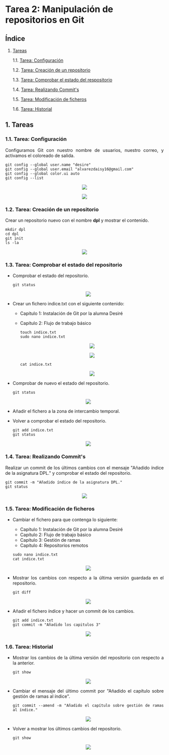# Tarea 2: Manipulación de repositorios en Git

## Índice

1. [Tareas](#id1)

    1.1. [Tarea: Configuración](#id2)

    1.2. [Tarea: Creación de un repositorio](#id3)

    1.3. [Tarea: Comprobar el estado del respositorio](#id4)

    1.4. [Tarea: Realizando Commit's](#id5)

    1.5. [Tarea: Modificación de ficheros](#id6)

    1.6. [Tarea: Historial](#id7)

## 1. Tareas<a name="id1"></a>
### 1.1. Tarea: Configuración<a name="id2"></a>


<div style="text-align: justify">

Configuramos Git con nuestro nombre de usuarios, nuestro correo, y activamos el coloreado de salida.

````
git config --global user.name "desire"
git config --global user.email "alvarezdaisy16@gmail.com"
git config --global color.ui auto
git config --list
````

<div align="center">

![](./Imagen/1.png)

![](./Imagen/2.png)

</div>

### 1.2. Tarea: Creación de un repositorio<a name="id3"></a>

<div style="text-align: justify">

Crear un repositorio nuevo con el nombre **dpl** y mostrar el contenido.

````
mkdir dpl
cd dpl
git init
ls -la
````

<div align="center">

![](./Imagen/3.png)

</div>

### 1.3. Tarea: Comprobar el estado del repositorio<a name="id4"></a>

<div style="text-align: justify">

- Comprobar el estado del repositorio.

  ````
  git status
  ````

  <div align="center">

  ![](./Imagen/4.png)

  </div>

<div style="text-align: justify">

- Crear un fichero indice.txt con el siguiente contenido:

  - Capítulo 1: Instalación de Git por la alumna Desiré
  - Capítulo 2: Flujo de trabajo básico

    ````
    touch indice.txt
    sudo nano indice.txt  
    ````

    <div align="center">

    ![](./Imagen/5.png)

    ![](./Imagen/6.png)

    </div>

    ````
    cat indice.txt
    ````

    <div align="center">

    ![](./Imagen/7.png)

    </div>

- Comprobar de nuevo el estado del repositorio.

  ````
  git status
  ````

  <div align="center">

  ![](./Imagen/8.png)

  </div>


- Añadir el fichero a la zona de intercambio temporal.
- Volver a comprobar el estado del repositorio.

  ````
  git add indice.txt
  git status
  ````

  <div align="center">

  ![](./Imagen/9.png)

  </div>

### 1.4. Tarea: Realizando Commit's<a name="id5"></a>

<div style="text-align: justify">

Realizar un commit de los últimos cambios con el mensaje "Añadido índice de la asignatura DPL." y comprobar el estado del repositorio.

````
git commit -m "Añadido índice de la asignatura DPL."
git status
````

<div align="center">

![](./Imagen/10.png)

</div>


### 1.5. Tarea: Modificación de ficheros<a name="id6"></a>

<div style="text-align: justify">

- Cambiar el fichero para que contenga lo siguiente:

  - Capítulo 1: Instalación de Git por la alumna Desiré
  - Capítulo 2: Flujo de trabajo básico
  - Capítulo 3: Gestión de ramas
  - Capítulo 4: Repositorios remotos

  ````
  sudo nano indice.txt
  cat indice.txt
  ````

  <div align="center">

  ![](./Imagen/11.png)

  </div>

<div style="text-align: justify">

- Mostrar los cambios con respecto a la última versión guardada en el repositorio.

  ````
  git diff

  ````

  <div align="center">

  ![](./Imagen/12.png)

  </div>

- Añadir el fichero índice y hacer un commit de los cambios.

  ````
  git add indice.txt
  git commit -m "Añadido los capitulos 3"

  ````

  <div align="center">

  ![](./Imagen/13.png)

  </div>

### 1.6. Tarea: Historial<a name="id7"></a>

<div style="text-align: justify">

- Mostrar los cambios de la última versión del repositorio con respecto a la anterior.

  ````
  git show
  ````

  <div align="center">

  ![](./Imagen/14.png)

  </div>

- Cambiar el mensaje del último commit por "Añadido el capítulo sobre gestión de ramas al índice".

  ````
  git commit --amend -m "Añadido el capítulo sobre gestión de ramas al índice."
  ````

  <div align="center">

  ![](./Imagen/15.png)

  </div>

- Volver a mostrar los últimos cambios del repositorio.

  ````
  git show
  ````

  <div align="center">

  ![](./Imagen/16.png)

  </div>
